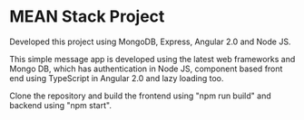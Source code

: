 # MEAN Stack Project
Developed this project using MongoDB, Express, Angular 2.0 and Node JS.

This simple message app is developed using the latest web frameworks and Mongo DB, which has authentication in Node JS, component based front end using TypeScript in Angular 2.0 and lazy loading too.

Clone the repository and build the frontend using "npm run build" and backend using "npm start".

